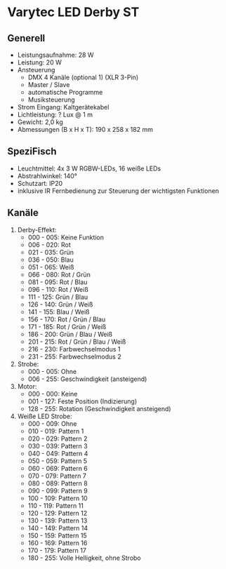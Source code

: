 # Varytec LED Derby ST

## Generell

- Leistungsaufnahme: 28 W
- Leistung: 20 W
- Ansteuerung
  - DMX 4 Kanäle (optional 1) (XLR 3-Pin)
  - Master / Slave
  - automatische Programme
  - Musiksteuerung
- Strom Eingang: Kaltgerätekabel
- Lichtleistung: ? Lux @ 1 m
- Gewicht: 2,0 kg
- Abmessungen (B x H x T): 190 x 258 x 182 mm

## SpeziFisch

- Leuchtmittel: 4x 3 W RGBW-LEDs, 16 weiße LEDs
- Abstrahlwinkel: 140°
- Schutzart: IP20
- inklusive IR Fernbedienung zur Steuerung der wichtigsten Funktionen

## Kanäle

1. Derby-Effekt:
   - 000 - 005: Keine Funktion
   - 006 - 020: Rot
   - 021 - 035: Grün
   - 036 - 050: Blau
   - 051 - 065: Weiß
   - 066 - 080: Rot / Grün
   - 081 - 095: Rot / Blau
   - 096 - 110: Rot / Weiß
   - 111 - 125: Grün / Blau
   - 126 - 140: Grün / Weiß
   - 141 - 155: Blau / Weiß
   - 156 - 170: Rot / Grün / Blau
   - 171 - 185: Rot / Grün / Weiß
   - 186 - 200: Grün / Blau / Weiß
   - 201 - 215: Rot / Grün / Blau / Weiß
   - 216 - 230: Farbwechselmodus 1
   - 231 - 255: Farbwechselmodus 2
2. Strobe:
   - 000 - 005: Ohne
   - 006 - 255: Geschwindigkeit (ansteigend)
3. Motor:
   - 000 - 000: Keine
   - 001 - 127: Feste Position (Indizierung)
   - 128 - 255: Rotation (Geschwindigkeit ansteigend)
4. Weiße LED Strobe:
   - 000 - 009: Ohne
   - 010 - 019: Pattern 1
   - 020 - 029: Pattern 2
   - 030 - 039: Pattern 3
   - 040 - 049: Pattern 4
   - 050 - 059: Pattern 5
   - 060 - 069: Pattern 6
   - 070 - 079: Pattern 7
   - 080 - 089: Pattern 8
   - 090 - 099: Pattern 9
   - 100 - 109: Pattern 10
   - 110 - 119: Pattern 11
   - 120 - 129: Pattern 12
   - 130 - 139: Pattern 13
   - 140 - 149: Pattern 14
   - 150 - 159: Pattern 15
   - 160 - 169: Pattern 16
   - 170 - 179: Pattern 17
   - 180 - 255: Volle Helligkeit, ohne Strobo
